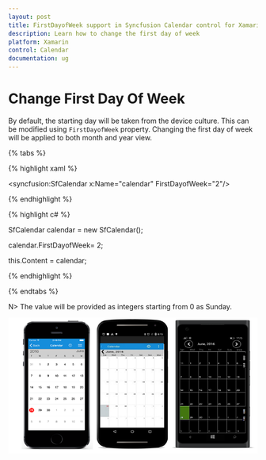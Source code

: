 ```yaml
---
layout: post
title: FirstDayofWeek support in Syncfusion Calendar control for Xamarin.Forms
description: Learn how to change the first day of week
platform: Xamarin
control: Calendar
documentation: ug
---
```


# Change First Day Of Week

By default, the starting day will be taken from the device culture. This can be modified using `FirstDayofWeek` property. Changing the first day of week will be applied to both month and year view.

{% tabs %}

{% highlight xaml %}

<syncfusion:SfCalendar  x:Name="calendar" FirstDayofWeek="2"/>

{% endhighlight %}

{% highlight c# %}
	
SfCalendar  calendar = new SfCalendar();

calendar.FirstDayofWeek= 2;

this.Content = calendar;
	
{% endhighlight %}

{% endtabs %}

N> The value will be provided as integers starting from 0 as Sunday.
	
![](images/Firstdayofweek.png)